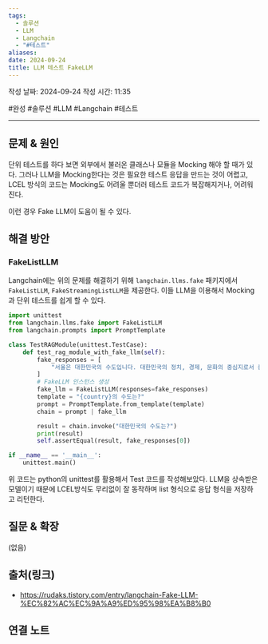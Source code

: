 ```yaml
---
tags:
  - 솔루션
  - LLM
  - Langchain
  - "#테스트"
aliases: 
date: 2024-09-24
title: LLM 테스트 FakeLLM
---
```

작성 날짜: 2024-09-24
작성 시간: 11:35

#완성 #솔루션 #LLM #Langchain #테스트 

----

## 문제 & 원인

단위 테스트를 하다 보면 외부에서 불러온 클래스나 모듈을 Mocking 해야 할 때가 있다. 그러나 LLM을 Mocking한다는 것은 필요한 테스트 응답을 만드는 것이 어렵고, LCEL 방식의 코드는 Mocking도 어려울 뿐더러 테스트 코드가 복잡해지거나, 어려워진다.

이런 경우 Fake LLM이 도움이 될 수 있다.


## 해결 방안

### FakeListLLM

Langchain에는 위의 문제를 해결하기 위해
`langchain.llms.fake` 패키지에서 `FakeListLLM`, `FakeStreamingListLLM`을 제공한다.
이들 LLM을 이용해서 Mocking과 단위 테스트를 쉽게 할 수 있다.

```python
import unittest
from langchain.llms.fake import FakeListLLM
from langchain.prompts import PromptTemplate

class TestRAGModule(unittest.TestCase):
    def test_rag_module_with_fake_llm(self):
        fake_responses = [
            "서울은 대한민국의 수도입니다. 대한민국의 정치, 경제, 문화의 중심지로서 중요한 역할을 하고 있습니다. 추가로 궁금한 사항이 있으시면 말씀해 주세요!"
        ]
        # FakeLLM 인스턴스 생성
        fake_llm = FakeListLLM(responses=fake_responses)
        template = "{country}의 수도는?"
        prompt = PromptTemplate.from_template(template)
        chain = prompt | fake_llm

        result = chain.invoke("대한민국의 수도는?")
        print(result)
        self.assertEqual(result, fake_responses[0])

if __name__ == '__main__':
    unittest.main()
```

위 코드는 python의 unittest를 활용해서 Test 코드를 작성해보았다. LLM을 상속받은 모델이기 때문에 LCEL방식도 무리없이 잘 동작하며 list 형식으로 응답 형식을 저장하고 리턴한다.
## 질문 & 확장

(없음)

## 출처(링크)

- https://rudaks.tistory.com/entry/langchain-Fake-LLM-%EC%82%AC%EC%9A%A9%ED%95%98%EA%B8%B0

## 연결 노트
